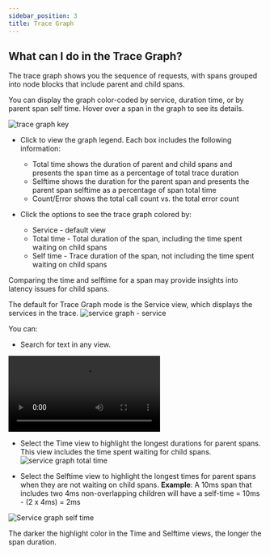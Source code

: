 ```yaml
---
sidebar_position: 3
title: Trace Graph
---
```



## What can I do in the Trace Graph?


The trace graph shows you the sequence of requests, with spans grouped into node blocks that include parent and child spans. 

You can display the graph color-coded by service, duration time, or by parent span self time. 
Hover over a span in the graph to see its details. 

![trace graph key](https://dytvr9ot2sszz.cloudfront.net/logz-docs/distributed-tracing/trace_graph-key.png)

- Click <i class="fas fa-question-circle"></i> to view the graph legend. Each box includes the following information: 
  - Total time shows the duration of parent and child spans and presents the span time as a percentage of total trace duration
  - Selftime shows the duration for the parent span and presents the parent span selftime as a percentage of span total time
  - Count/Error shows the total call count vs. the total error count

- Click the options to see the trace graph colored by:
    - Service - default view
    - Total time - Total duration of the span, including the time spent waiting on child spans
    - Self time - Trace duration of the span, not including the time spent waiting on child spans

Comparing the time and selftime for a span may provide insights into latency issues for child spans.

The default for Trace Graph mode is the Service view, which displays the services in the trace. ![service graph - service](https://dytvr9ot2sszz.cloudfront.net/logz-docs/distributed-tracing/trace_graph1.png)

You can: 

* Search for text in any view.
<video autoplay loop>
  <source src="https://dytvr9ot2sszz.cloudfront.net/logz-docs/distributed-tracing/srch-trace-grph2.mp4" type="video/mp4" />
</video>

* Select the Time view to highlight the longest durations for parent spans. This view includes the time spent waiting for child spans. ![service graph total time](https://dytvr9ot2sszz.cloudfront.net/logz-docs/distributed-tracing/trace_graph3-time.png)

* Select the Selftime view to highlight the longest times for parent spans when they are not waiting on child spans. 
**Example**: A 10ms span that includes two 4ms non-overlapping children will have a self-time = 10ms - (2 x 4ms) = 2ms

![Service graph self time](https://dytvr9ot2sszz.cloudfront.net/logz-docs/distributed-tracing/trace_graph4-self-time.png)
 
The darker the highlight color in the Time and Selftime views, the longer the span duration. 
